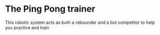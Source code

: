 # The Ping Pong trainer
This robotic system acts as both a rebounder and a bot competitor to help you practice and train
